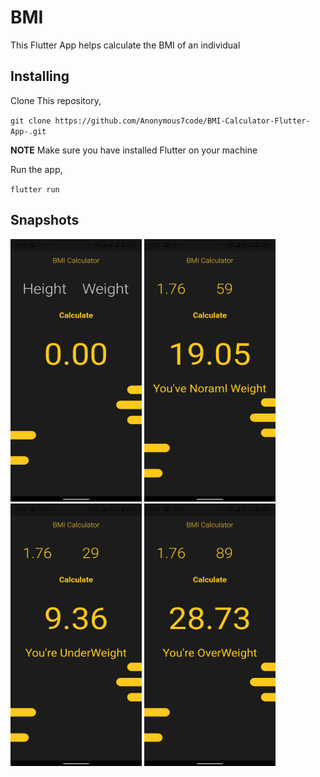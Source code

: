 # BMI

This Flutter App helps calculate the BMI of an individual

## Installing

Clone This repository,

`git clone https://github.com/Anonymous7code/BMI-Calculator-Flutter-App-.git`

**NOTE**
Make sure you have installed Flutter on your machine

Run the app,

`flutter run `

## Snapshots

<img src="./ScreenShots/Screenshot_20210523-171153.jpg" alt="ss"
	title="A cute kitten" width="210" height="420" />
<img src="./ScreenShots/Screenshot_20210523-171227.jpg" alt="ss"
	title="A cute kitten" width="210" height="420" />
<img src="./ScreenShots/Screenshot_20210523-171236.jpg" alt="ss"
	title="A cute kitten" width="210" height="420" />
<img src="./ScreenShots/Screenshot_20210523-171248.jpg" alt="ss"
	title="A cute kitten" width="210" height="420" />
